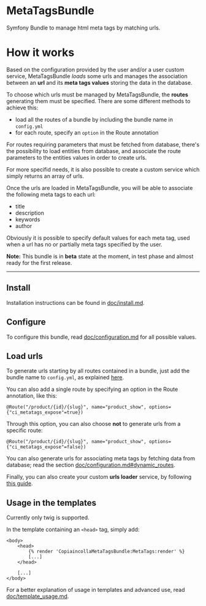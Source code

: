 MetaTagsBundle
==============

Symfony Bundle to manage html meta tags by matching urls.

# How it works

Based on the configuration provided by the user and/or a user custom service, MetaTagsBundle _loads_ some urls and manages the association between an __url__ and its __meta tags values__ storing the data in the database.

To choose which urls must be managed by MetaTagsBundle, the __routes__ generating them must be specified. There are some different methods to achieve this:

- load all the routes of a bundle by including the bundle name in `config.yml`
- for each route, specify an `option` in the Route annotation

For routes requiring parameters that must be fetched from database, there's the possibility to load entities from database, and associate the route parameters to the entities values in order to create urls.

For more specifid needs, it is also possible to create a custom service which simply returns an array of urls.

Once the urls are loaded in MetaTagsBundle, you will be able to associate the following meta tags to each url:

- title
- description
- keywords
- author

Obviously it is possible to specify default values for each meta tag, used when a url has no or partially meta tags specified by the user.

__Note:__ This bundle is in __beta__ state at the moment, in test phase and almost ready for the first release.

---

## Install

Installation instructions can be found in [doc/install.md](https://github.com/copiaincolla/MetaTagsBundle/blob/master/Resources/doc/install.md).
    
## Configure

To configure this bundle, read [doc/configuration.md](https://github.com/copiaincolla/MetaTagsBundle/blob/master/Resources/doc/configuration.md) for all possible values.

## Load urls

To generate urls starting by all routes contained in a bundle, just add the bundle name to `config.yml`, as explained [here](https://github.com/copiaincolla/MetaTagsBundle/blob/master/Resources/doc/configuration.md#copiaincolla_meta_tags--urls_loader--exposed_routes).

You can also add a single route by specifying an option in the Route annotation, like this:

```
@Route("/product/{id}/{slug}", name="product_show", options={"ci_metatags_expose"=true})
```

Through this option, you can also choose __not__ to generate urls from a specific route:

```
@Route("/product/{id}/{slug}", name="product_show", options={"ci_metatags_expose"=false})
```

You can also generate urls for associating meta tags by fetching data from database; read the section [doc/configuration.md#dynamic_routes](https://github.com/copiaincolla/MetaTagsBundle/blob/master/Resources/doc/configuration.md#copiaincolla_meta_tags--urls_loader--parameters--dynamic_routes).

Finally, you can also create your custom __urls loader__ service, by following [this guide](https://github.com/copiaincolla/MetaTagsBundle/blob/master/Resources/doc/custom_urls_loader_service.md).


## Usage in the templates

Currently only twig is supported.

In the template containing an `<head>` tag, simply add:

```
<body>
    <head>
        {% render 'CopiaincollaMetaTagsBundle:MetaTags:render' %}
        [...]
    </head>

    [...]
</body>
```

For a better explanation of usage in templates and advanced use, read [doc/template_usage.md](https://github.com/copiaincolla/MetaTagsBundle/blob/master/Resources/doc/template_usage.md).
